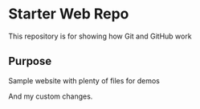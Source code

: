 # Starter Web Repo

This repository is for showing how Git and GitHub work

## Purpose

Sample website with plenty of files for demos

And my custom changes.